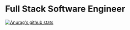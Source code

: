 # Full Stack Software Engineer

[![Anurag's github stats](https://github-readme-stats.vercel.app/api?username=liapisn)](https://github.com/anuraghazra/github-readme-stats)
